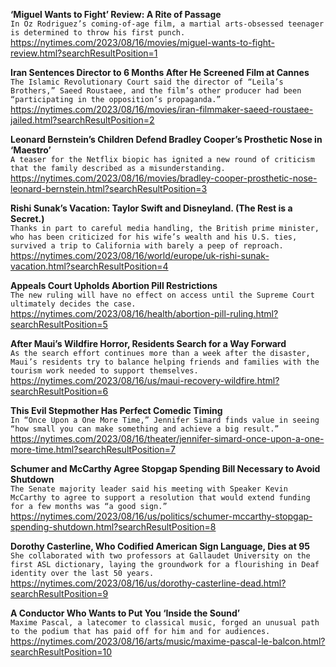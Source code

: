 **‘Miguel Wants to Fight’ Review: A Rite of Passage**\
`In Oz Rodriguez’s coming-of-age film, a martial arts-obsessed teenager is determined to throw his first punch.`\
https://nytimes.com/2023/08/16/movies/miguel-wants-to-fight-review.html?searchResultPosition=1

**Iran Sentences Director to 6 Months After He Screened Film at Cannes**\
`The Islamic Revolutionary Court said the director of “Leila’s Brothers,” Saeed Roustaee, and the film’s other producer had been “participating in the opposition’s propaganda.”`\
https://nytimes.com/2023/08/16/movies/iran-filmmaker-saeed-roustaee-jailed.html?searchResultPosition=2

**Leonard Bernstein’s Children Defend Bradley Cooper’s Prosthetic Nose in ‘Maestro’**\
`A teaser for the Netflix biopic has ignited a new round of criticism that the family described as a misunderstanding.`\
https://nytimes.com/2023/08/16/movies/bradley-cooper-prosthetic-nose-leonard-bernstein.html?searchResultPosition=3

**Rishi Sunak’s Vacation: Taylor Swift and Disneyland. (The Rest is a Secret.)**\
`Thanks in part to careful media handling, the British prime minister, who has been criticized for his wife’s wealth and his U.S. ties, survived a trip to California with barely a peep of reproach.`\
https://nytimes.com/2023/08/16/world/europe/uk-rishi-sunak-vacation.html?searchResultPosition=4

**Appeals Court Upholds Abortion Pill Restrictions**\
`The new ruling will have no effect on access until the Supreme Court ultimately decides the case.`\
https://nytimes.com/2023/08/16/health/abortion-pill-ruling.html?searchResultPosition=5

**After Maui’s Wildfire Horror, Residents Search for a Way Forward**\
`As the search effort continues more than a week after the disaster, Maui’s residents try to balance helping friends and families with the tourism work needed to support themselves.`\
https://nytimes.com/2023/08/16/us/maui-recovery-wildfire.html?searchResultPosition=6

**This Evil Stepmother Has Perfect Comedic Timing**\
`In “Once Upon a One More Time,” Jennifer Simard finds value in seeing “how small you can make something and achieve a big result.”`\
https://nytimes.com/2023/08/16/theater/jennifer-simard-once-upon-a-one-more-time.html?searchResultPosition=7

**Schumer and McCarthy Agree Stopgap Spending Bill Necessary to Avoid Shutdown**\
`The Senate majority leader said his meeting with Speaker Kevin McCarthy to agree to support a resolution that would extend funding for a few months was “a good sign.”`\
https://nytimes.com/2023/08/16/us/politics/schumer-mccarthy-stopgap-spending-shutdown.html?searchResultPosition=8

**Dorothy Casterline, Who Codified American Sign Language, Dies at 95**\
`She collaborated with two professors at Gallaudet University on the first ASL dictionary, laying the groundwork for a flourishing in Deaf identity over the last 50 years.`\
https://nytimes.com/2023/08/16/us/dorothy-casterline-dead.html?searchResultPosition=9

**A Conductor Who Wants to Put You ‘Inside the Sound’**\
`Maxime Pascal, a latecomer to classical music, forged an unusual path to the podium that has paid off for him and for audiences.`\
https://nytimes.com/2023/08/16/arts/music/maxime-pascal-le-balcon.html?searchResultPosition=10

